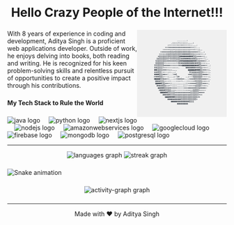<br clear="both">

<h1 align="center">Hello Crazy People of the Internet!!!</h1>

###

<img align="right" height="200" src="https://raw.githubusercontent.com/ARH-MNAJS/ARH-MNAJS/refs/heads/main/SURRPdY.gif"  />

###

<p align="left">With 8 years of experience in coding and development, Aditya Singh is a proficient web applications developer. Outside of work, he enjoys delving into books, both reading and writing. He is recognized for his keen problem-solving skills and relentless pursuit of opportunities to create a positive impact through his contributions.</p>

###

<h4 align="left">My Tech Stack to Rule the World</h4>

###

<div align="left">
  <img src="https://cdn.jsdelivr.net/gh/devicons/devicon/icons/java/java-original.svg" height="40" alt="java logo"  />
  <img width="12" />
  <img src="https://cdn.jsdelivr.net/gh/devicons/devicon/icons/python/python-original.svg" height="40" alt="python logo"  />
  <img width="12" />
  <img src="https://cdn.jsdelivr.net/gh/devicons/devicon/icons/nextjs/nextjs-original.svg" height="40" alt="nextjs logo"  />
  <img width="12" />
  <img src="https://cdn.jsdelivr.net/gh/devicons/devicon/icons/nodejs/nodejs-original.svg" height="40" alt="nodejs logo"  />
  <img width="12" />
  <img src="https://cdn.jsdelivr.net/gh/devicons/devicon/icons/amazonwebservices/amazonwebservices-plain-wordmark.svg" height="40" alt="amazonwebservices logo"  />
  <img width="12" />
  <img src="https://cdn.jsdelivr.net/gh/devicons/devicon/icons/googlecloud/googlecloud-original.svg" height="40" alt="googlecloud logo"  />
  <img width="12" />
  <img src="https://cdn.jsdelivr.net/gh/devicons/devicon/icons/firebase/firebase-plain.svg" height="40" alt="firebase logo"  />
  <img width="12" />
  <img src="https://cdn.jsdelivr.net/gh/devicons/devicon/icons/mongodb/mongodb-original.svg" height="40" alt="mongodb logo"  />
  <img width="12" />
  <img src="https://cdn.jsdelivr.net/gh/devicons/devicon/icons/postgresql/postgresql-original.svg" height="40" alt="postgresql logo"  />
</div>


---

<div align="center">
  <img src="https://github-readme-stats.vercel.app/api/top-langs?username=ARH-MNAJS&locale=en&hide_title=false&layout=compact&card_width=320&langs_count=6&theme=vue&hide_border=true&order=2&custom_title=Am%20Best%20Known%20For" height="150" alt="languages graph"  />
  <img src="https://streak-stats.demolab.com?user=ARH-MNAJS&locale=en&mode=daily&theme=vue&hide_border=true&border_radius=5&date_format=M%20j%5B,%20Y%5D&order=3" height="150" alt="streak graph"  />
</div>

###

<img src="https://raw.githubusercontent.com/ARH-MNAJS/ARH-MNAJS/output/snake.svg" alt="Snake animation" />

###

<div align="center">
  <img src="https://github-readme-activity-graph.vercel.app/graph?username=ARH-MNAJS&radius=5&theme=github-light&area=true&order=5&custom_title=What%20I%20have%20been%20doing%20lately....&hide_border=true" height="250" alt="activity-graph graph"  />
</div>

###

---

<p align="center">Made with ❤️ by Aditya Singh</p>

###
